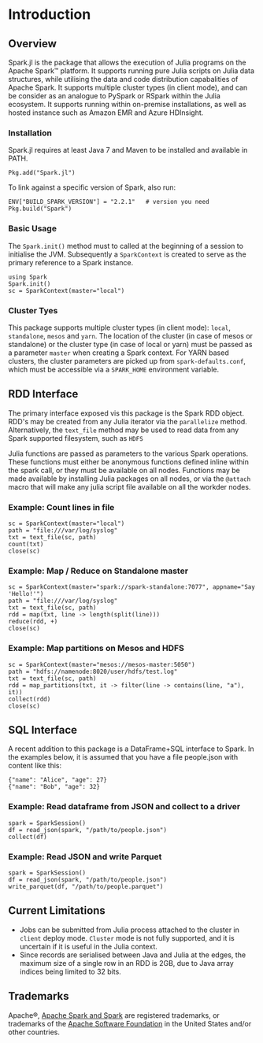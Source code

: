 # Introduction

## Overview

Spark.jl is the package that allows the execution of Julia programs on the Apache Spark™ platform. It supports running pure Julia scripts on Julia data structures, while utilising the data and code distribution capabalities of Apache Spark. It supports multiple cluster types (in client mode), and can be consider as an analogue to PySpark or RSpark within the Julia ecosystem. It supports running within on-premise installations, as well as hosted instance such as Amazon EMR and Azure HDInsight. 

### Installation

Spark.jl requires at least Java 7 and Maven to be installed and available in PATH. 

```
Pkg.add("Spark.jl")
```

To link against a specific version of Spark, also run:

```
ENV["BUILD_SPARK_VERSION"] = "2.2.1"   # version you need
Pkg.build("Spark")
```

### Basic Usage

The `Spark.init()` method must to called at the beginning of a session to initialise the JVM. Subsequently a `SparkContext` is created to serve as the primary reference to a Spark instance.  

```
using Spark
Spark.init()
sc = SparkContext(master="local")
```

### Cluster Tyes

This package supports multiple cluster types (in client mode): `local`, `standalone`, `mesos` and `yarn`. The location of the cluster (in case of mesos or standalone) or the cluster type (in case of local or yarn) must be passed as a parameter `master` when creating a Spark context. For YARN based clusters, the cluster parameters are picked up from `spark-defaults.conf`, which must be accessible via a `SPARK_HOME` environment variable. 

## RDD Interface

The primary interface exposed vis this package is the Spark RDD object. RDD's may be created from any Julia iterator via the `parallelize` method. Alternatively, the `text_file` method may be used to read data from any Spark supported filesystem, such as `HDFS`

Julia functions are passed as parameters to the various Spark operations. These functions must either be anonymous functions defined inline within the spark call, or they must be available on all nodes. Functions may be made available by installing Julia packages on all nodes, or via the `@attach` macro that will make any julia script file available on all the workder nodes. 

### Example: Count lines in file

```
sc = SparkContext(master="local")
path = "file:///var/log/syslog"
txt = text_file(sc, path)
count(txt)
close(sc)
```

### Example: Map / Reduce on Standalone master

```
sc = SparkContext(master="spark://spark-standalone:7077", appname="Say 'Hello!'")
path = "file:///var/log/syslog"
txt = text_file(sc, path)
rdd = map(txt, line -> length(split(line)))
reduce(rdd, +)
close(sc)
```

### Example: Map partitions on Mesos and HDFS

```
sc = SparkContext(master="mesos://mesos-master:5050")
path = "hdfs://namenode:8020/user/hdfs/test.log"
txt = text_file(sc, path)
rdd = map_partitions(txt, it -> filter(line -> contains(line, "a"), it))
collect(rdd)
close(sc)
```

## SQL Interface

A recent addition to this package is a DataFrame+SQL interface to Spark. In the examples below, it is assumed that you have a file people.json with content like this:

```
{"name": "Alice", "age": 27}
{"name": "Bob", "age": 32}
```

### Example: Read dataframe from JSON and collect to a driver

```
spark = SparkSession()
df = read_json(spark, "/path/to/people.json")
collect(df)
```


### Example: Read JSON and write Parquet

```
spark = SparkSession()
df = read_json(spark, "/path/to/people.json")
write_parquet(df, "/path/to/people.parquet")
```

## Current Limitations

* Jobs can be submitted from Julia process attached to the cluster in `client` deploy mode. `Cluster` mode is not fully supported, and it is uncertain if it is useful in the Julia context. 
* Since records are serialised between Java and Julia at the edges, the maximum size of a single row in an RDD is 2GB, due to Java array indices being limited to 32 bits. 

## Trademarks

Apache®, [Apache Spark and Spark](http://spark.apache.org) are registered trademarks, or trademarks of the [Apache Software Foundation](http://www.apache.org/) in the United States and/or other countries.
